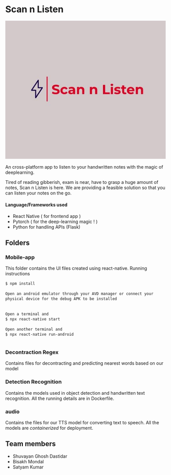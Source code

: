 # Scan n Listen

<p align="center">
	<img src="/assets/logo.jpg">
</p>


An cross-platform app to listen to your handwritten notes with the magic of deeplearning.


Tired of reading gibberish, exam is near, have to grasp a huge amount of notes, Scan n Listen is here. We are providing a feasible solution so that you can listen your notes on the go.

#### Language/Frameworks used

* React Native ( for frontend app ) 
* Pytorch ( for the deep-learning magic ! )
* Python for handling APIs (Flask)

## Folders

### Mobile-app

This folder contains the UI files created using react-native.
Running instructions
```
$ npm install

Open an android emulator through your AVD manager or connect your physical device for the debug APK to be installed


Open a terminal and
$ npx react-native start

Open another terminal and 
$ npx react-native run-android


```

### Decontraction Regex

Contains files for decontracting and predicting nearest words based on our model

### Detection Recognition

Contains the models used in object detection and handwritten text recognition. All the running details are in Dockerfile.

### audio 

Contains the files for our TTS model for converting text to speech. All the models are *containerized* for deployment.



## Team members

* Shuvayan Ghosh Dastidar
* Bisakh Mondal 
* Satyam Kumar
